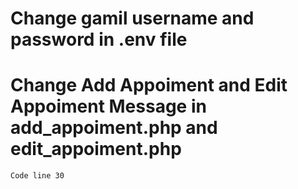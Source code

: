 # Change gamil username and password in .env file 

# Change Add Appoiment and Edit Appoiment Message in add_appoiment.php and edit_appoiment.php
    Code line 30



